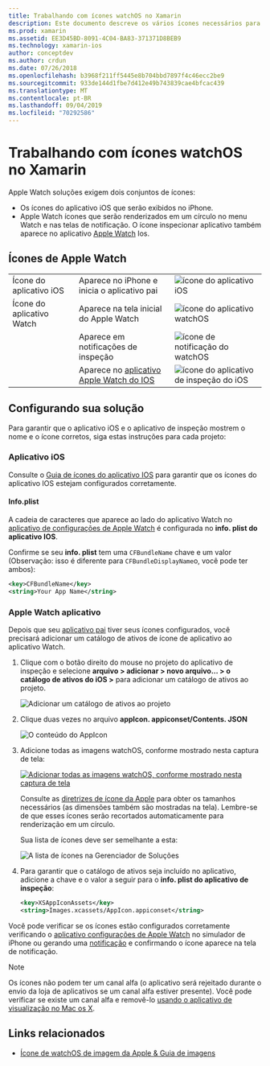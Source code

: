 ```yaml
---
title: Trabalhando com ícones watchOS no Xamarin
description: Este documento descreve os vários ícones necessários para um aplicativo watchOS e como configurar uma solução para incluir esses ícones.
ms.prod: xamarin
ms.assetid: EE3D45BD-8091-4C04-BA83-371371D8BEB9
ms.technology: xamarin-ios
author: conceptdev
ms.author: crdun
ms.date: 07/26/2018
ms.openlocfilehash: b3968f211ff5445e8b704bbd7897f4c46ecc2be9
ms.sourcegitcommit: 933de144d1fbe7d412e49b743839cae4bfcac439
ms.translationtype: MT
ms.contentlocale: pt-BR
ms.lasthandoff: 09/04/2019
ms.locfileid: "70292586"
---
```

# <a name="working-with-watchos-icons-in-xamarin"></a>Trabalhando com ícones watchOS no Xamarin

Apple Watch soluções exigem dois conjuntos de ícones:

- Os ícones do aplicativo iOS que serão exibidos no iPhone.
- Apple Watch ícones que serão renderizados em um círculo no menu Watch e nas telas de notificação. O ícone inspecionar aplicativo também aparece no aplicativo [Apple Watch](~/ios/watchos/app-fundamentals/settings.md) Ios.

## <a name="apple-watch-icons"></a>Ícones de Apple Watch

| | | |
|-|-|-|
|Ícone do aplicativo iOS|Aparece no iPhone e inicia o aplicativo pai|![ícone do aplicativo iOS](icons-images/icon-ios.png)|
|Ícone do aplicativo Watch|Aparece na tela inicial do Apple Watch|![ícone do aplicativo watchOS](icons-images/icon-home.png)|
||Aparece em notificações de inspeção|![ícone de notificação do watchOS](icons-images/notification-icon.png)|
||Aparece no [aplicativo Apple Watch do IOS](~/ios/watchos/app-fundamentals/settings.md)|![ícone do aplicativo de inspeção do iOS](icons-images/watch-app-sml.png)|

## <a name="configuring-your-solution"></a>Configurando sua solução

Para garantir que o aplicativo iOS e o aplicativo de inspeção mostrem o nome e o ícone corretos, siga estas instruções para cada projeto:

### <a name="ios-app"></a>Aplicativo iOS

Consulte o [Guia de ícones do aplicativo IOS](~/ios/app-fundamentals/images-icons/app-icons.md) para garantir que os ícones do aplicativo IOS estejam configurados corretamente.

#### <a name="infoplist"></a>Info.plist

A cadeia de caracteres que aparece ao lado do aplicativo Watch no [aplicativo de configurações de Apple Watch](~/ios/watchos/app-fundamentals/settings.md) é configurada no **info. plist do aplicativo IOS**.

Confirme se seu **info. plist** tem uma `CFBundleName` chave e um valor (Observação: isso é diferente para `CFBundleDisplayName`o, você pode ter ambos):

```xml
<key>CFBundleName</key>
<string>Your App Name</string>
```

### <a name="apple-watch-app"></a>Apple Watch aplicativo

Depois que seu [aplicativo pai](~/ios/watchos/app-fundamentals/parent-app.md) tiver seus ícones configurados, você precisará adicionar um catálogo de ativos de ícone de aplicativo ao aplicativo Watch.

1. Clique com o botão direito do mouse no projeto do aplicativo de inspeção e selecione **arquivo > adicionar > novo arquivo... > o catálogo de ativos do iOS >** para adicionar um catálogo de ativos ao projeto.

    ![](icons-images/newasset.png "Adicionar um catálogo de ativos ao projeto")

2. Clique duas vezes no arquivo **appIcon. appiconset/Contents. JSON**

    ![](icons-images/xcassets-iconset-sml.png "O conteúdo do AppIcon")

3. Adicione todas as imagens watchOS, conforme mostrado nesta captura de tela:

    [![](icons-images/appicons-sml.png "Adicionar todas as imagens watchOS, conforme mostrado nesta captura de tela")](icons-images/appicons.png#lightbox)

    Consulte as [diretrizes de ícone da Apple](https://developer.apple.com/design/human-interface-guidelines/watchos/icons-and-images/menu-icons/) para obter os tamanhos necessários (as dimensões também são mostradas na tela). Lembre-se de que esses ícones serão recortados automaticamente para renderização em um círculo.

    Sua lista de ícones deve ser semelhante a esta:

    ![](icons-images/xcassets-complete-sml.png "A lista de ícones na Gerenciador de Soluções")

4. Para garantir que o catálogo de ativos seja incluído no aplicativo, adicione a chave e o valor a seguir para o **info. plist do aplicativo de inspeção**:

    ```xml
    <key>XSAppIconAssets</key>
    <string>Images.xcassets/AppIcon.appiconset</string>
    ```

Você pode verificar se os ícones estão configurados corretamente verificando o [aplicativo configurações de Apple Watch](~/ios/watchos/app-fundamentals/settings.md) no simulador de iPhone ou gerando uma [notificação](~/ios/watchos/platform/notifications.md) e confirmando o ícone aparece na tela de notificação.

> [!NOTE]
> Os ícones não podem ter um canal alfa (o aplicativo será rejeitado durante o envio da loja de aplicativos se um canal alfa estiver presente). Você pode verificar se existe um canal alfa e removê-lo [usando o aplicativo de visualização no Mac os X](~/ios/watchos/troubleshooting.md#noalpha).


## <a name="related-links"></a>Links relacionados

- [Ícone de watchOS de imagem da Apple & Guia de imagens](https://developer.apple.com/design/human-interface-guidelines/watchos/icons-and-images/)

